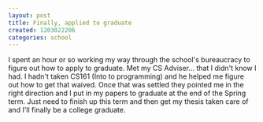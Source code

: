 ```yaml
---
layout: post
title: Finally, applied to graduate
created: 1203022206
categories: school
---
```

I spent an hour or so working my way through the school's bureaucracy to figure out how to apply to graduate. Met my CS Adviser... that I didn't know I had. I hadn't taken CS161 (Into to programming) and he helped me figure out how to get that waived. Once that was settled they pointed me in the right direction and I put in my papers to graduate at the end of the Spring term. Just need to finish up this term and then get my thesis taken care of and I'll finally be a college graduate.
